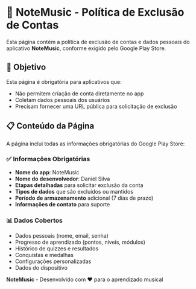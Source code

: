 # 📱 NoteMusic - Política de Exclusão de Contas

Esta página contém a política de exclusão de contas e dados pessoais do aplicativo **NoteMusic**, conforme exigido pelo Google Play Store.

## 🎯 Objetivo

Esta página é obrigatória para aplicativos que:
- Não permitem criação de conta diretamente no app
- Coletam dados pessoais dos usuários
- Precisam fornecer uma URL pública para solicitação de exclusão

## 📋 Conteúdo da Página

A página inclui todas as informações obrigatórias do Google Play Store:

### ✅ Informações Obrigatórias
- **Nome do app**: NoteMusic
- **Nome do desenvolvedor**: Daniel Silva
- **Etapas detalhadas** para solicitar exclusão da conta
- **Tipos de dados** que são excluídos ou mantidos
- **Período de armazenamento** adicional (7 dias de prazo)
- **Informações de contato** para suporte

### 📊 Dados Cobertos
- Dados pessoais (nome, email, senha)
- Progresso de aprendizado (pontos, níveis, módulos)
- Histórico de quizzes e resultados
- Conquistas e medalhas
- Configurações personalizadas
- Dados do dispositivo


**NoteMusic** - Desenvolvido com ❤️ para o aprendizado musical
